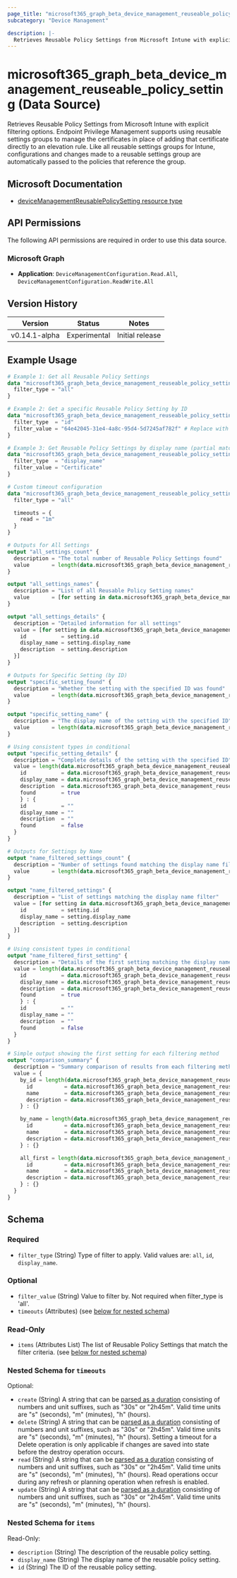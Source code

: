 ```yaml
---
page_title: "microsoft365_graph_beta_device_management_reuseable_policy_setting Data Source - terraform-provider-microsoft365"
subcategory: "Device Management"

description: |-
  Retrieves Reusable Policy Settings from Microsoft Intune with explicit filtering options. Endpoint Privilege Management supports using reusable settings groups to manage the certificates in place of adding that certificate directly to an elevation rule. Like all reusable settings groups for Intune, configurations and changes made to a reusable settings group are automatically passed to the policies that reference the group.
---
```


# microsoft365_graph_beta_device_management_reuseable_policy_setting (Data Source)

Retrieves Reusable Policy Settings from Microsoft Intune with explicit filtering options. Endpoint Privilege Management supports using reusable settings groups to manage the certificates in place of adding that certificate directly to an elevation rule. Like all reusable settings groups for Intune, configurations and changes made to a reusable settings group are automatically passed to the policies that reference the group.

## Microsoft Documentation

- [deviceManagementReusablePolicySetting resource type](https://learn.microsoft.com/en-us/graph/api/resources/intune-deviceconfigv2-devicemanagementreusablepolicysetting?view=graph-rest-beta)

## API Permissions

The following API permissions are required in order to use this data source.

### Microsoft Graph

- **Application**: `DeviceManagementConfiguration.Read.All`, `DeviceManagementConfiguration.ReadWrite.All`

## Version History

| Version | Status | Notes |
|---------|--------|-------|
| v0.14.1-alpha | Experimental | Initial release |

## Example Usage

```terraform
# Example 1: Get all Reusable Policy Settings
data "microsoft365_graph_beta_device_management_reuseable_policy_setting" "all_settings" {
  filter_type = "all"
}

# Example 2: Get a specific Reusable Policy Setting by ID
data "microsoft365_graph_beta_device_management_reuseable_policy_setting" "specific_setting" {
  filter_type  = "id"
  filter_value = "64e42045-31e4-4a8c-95d4-5d7245af782f" # Replace with actual ID
}

# Example 3: Get Reusable Policy Settings by display name (partial match)
data "microsoft365_graph_beta_device_management_reuseable_policy_setting" "by_name" {
  filter_type  = "display_name"
  filter_value = "Certificate"
}

# Custom timeout configuration
data "microsoft365_graph_beta_device_management_reuseable_policy_setting" "with_timeout" {
  filter_type = "all"

  timeouts = {
    read = "1m"
  }
}

# Outputs for All Settings
output "all_settings_count" {
  description = "The total number of Reusable Policy Settings found"
  value       = length(data.microsoft365_graph_beta_device_management_reuseable_policy_setting.all_settings.items)
}

output "all_settings_names" {
  description = "List of all Reusable Policy Setting names"
  value       = [for setting in data.microsoft365_graph_beta_device_management_reuseable_policy_setting.all_settings.items : setting.display_name]
}

output "all_settings_details" {
  description = "Detailed information for all settings"
  value = [for setting in data.microsoft365_graph_beta_device_management_reuseable_policy_setting.all_settings.items : {
    id           = setting.id
    display_name = setting.display_name
    description  = setting.description
  }]
}

# Outputs for Specific Setting (by ID)
output "specific_setting_found" {
  description = "Whether the setting with the specified ID was found"
  value       = length(data.microsoft365_graph_beta_device_management_reuseable_policy_setting.specific_setting.items) > 0
}

output "specific_setting_name" {
  description = "The display name of the setting with the specified ID"
  value       = length(data.microsoft365_graph_beta_device_management_reuseable_policy_setting.specific_setting.items) > 0 ? data.microsoft365_graph_beta_device_management_reuseable_policy_setting.specific_setting.items[0].display_name : ""
}

# Using consistent types in conditional
output "specific_setting_details" {
  description = "Complete details of the setting with the specified ID"
  value = length(data.microsoft365_graph_beta_device_management_reuseable_policy_setting.specific_setting.items) > 0 ? {
    id           = data.microsoft365_graph_beta_device_management_reuseable_policy_setting.specific_setting.items[0].id
    display_name = data.microsoft365_graph_beta_device_management_reuseable_policy_setting.specific_setting.items[0].display_name
    description  = data.microsoft365_graph_beta_device_management_reuseable_policy_setting.specific_setting.items[0].description
    found        = true
    } : {
    id           = ""
    display_name = ""
    description  = ""
    found        = false
  }
}

# Outputs for Settings by Name
output "name_filtered_settings_count" {
  description = "Number of settings found matching the display name filter"
  value       = length(data.microsoft365_graph_beta_device_management_reuseable_policy_setting.by_name.items)
}

output "name_filtered_settings" {
  description = "List of settings matching the display name filter"
  value = [for setting in data.microsoft365_graph_beta_device_management_reuseable_policy_setting.by_name.items : {
    id           = setting.id
    display_name = setting.display_name
    description  = setting.description
  }]
}

# Using consistent types in conditional
output "name_filtered_first_setting" {
  description = "Details of the first setting matching the display name filter (if any)"
  value = length(data.microsoft365_graph_beta_device_management_reuseable_policy_setting.by_name.items) > 0 ? {
    id           = data.microsoft365_graph_beta_device_management_reuseable_policy_setting.by_name.items[0].id
    display_name = data.microsoft365_graph_beta_device_management_reuseable_policy_setting.by_name.items[0].display_name
    description  = data.microsoft365_graph_beta_device_management_reuseable_policy_setting.by_name.items[0].description
    found        = true
    } : {
    id           = ""
    display_name = ""
    description  = ""
    found        = false
  }
}

# Simple output showing the first setting for each filtering method
output "comparison_summary" {
  description = "Summary comparison of results from each filtering method"
  value = {
    by_id = length(data.microsoft365_graph_beta_device_management_reuseable_policy_setting.specific_setting.items) > 0 ? {
      id          = data.microsoft365_graph_beta_device_management_reuseable_policy_setting.specific_setting.items[0].id
      name        = data.microsoft365_graph_beta_device_management_reuseable_policy_setting.specific_setting.items[0].display_name
      description = data.microsoft365_graph_beta_device_management_reuseable_policy_setting.specific_setting.items[0].description
    } : {}

    by_name = length(data.microsoft365_graph_beta_device_management_reuseable_policy_setting.by_name.items) > 0 ? {
      id          = data.microsoft365_graph_beta_device_management_reuseable_policy_setting.by_name.items[0].id
      name        = data.microsoft365_graph_beta_device_management_reuseable_policy_setting.by_name.items[0].display_name
      description = data.microsoft365_graph_beta_device_management_reuseable_policy_setting.by_name.items[0].description
    } : {}

    all_first = length(data.microsoft365_graph_beta_device_management_reuseable_policy_setting.all_settings.items) > 0 ? {
      id          = data.microsoft365_graph_beta_device_management_reuseable_policy_setting.all_settings.items[0].id
      name        = data.microsoft365_graph_beta_device_management_reuseable_policy_setting.all_settings.items[0].display_name
      description = data.microsoft365_graph_beta_device_management_reuseable_policy_setting.all_settings.items[0].description
    } : {}
  }
}
```

<!-- schema generated by tfplugindocs -->
## Schema

### Required

- `filter_type` (String) Type of filter to apply. Valid values are: `all`, `id`, `display_name`.

### Optional

- `filter_value` (String) Value to filter by. Not required when filter_type is 'all'.
- `timeouts` (Attributes) (see [below for nested schema](#nestedatt--timeouts))

### Read-Only

- `items` (Attributes List) The list of Reusable Policy Settings that match the filter criteria. (see [below for nested schema](#nestedatt--items))

<a id="nestedatt--timeouts"></a>
### Nested Schema for `timeouts`

Optional:

- `create` (String) A string that can be [parsed as a duration](https://pkg.go.dev/time#ParseDuration) consisting of numbers and unit suffixes, such as "30s" or "2h45m". Valid time units are "s" (seconds), "m" (minutes), "h" (hours).
- `delete` (String) A string that can be [parsed as a duration](https://pkg.go.dev/time#ParseDuration) consisting of numbers and unit suffixes, such as "30s" or "2h45m". Valid time units are "s" (seconds), "m" (minutes), "h" (hours). Setting a timeout for a Delete operation is only applicable if changes are saved into state before the destroy operation occurs.
- `read` (String) A string that can be [parsed as a duration](https://pkg.go.dev/time#ParseDuration) consisting of numbers and unit suffixes, such as "30s" or "2h45m". Valid time units are "s" (seconds), "m" (minutes), "h" (hours). Read operations occur during any refresh or planning operation when refresh is enabled.
- `update` (String) A string that can be [parsed as a duration](https://pkg.go.dev/time#ParseDuration) consisting of numbers and unit suffixes, such as "30s" or "2h45m". Valid time units are "s" (seconds), "m" (minutes), "h" (hours).


<a id="nestedatt--items"></a>
### Nested Schema for `items`

Read-Only:

- `description` (String) The description of the reusable policy setting.
- `display_name` (String) The display name of the reusable policy setting.
- `id` (String) The ID of the reusable policy setting.